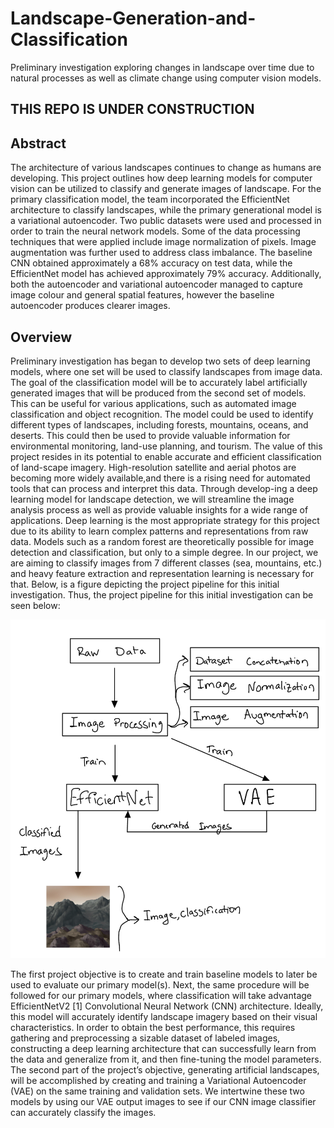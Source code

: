 # Landscape-Generation-and-Classification

Preliminary investigation exploring changes in landscape over time due to natural processes as well as climate change using computer vision models.

## THIS REPO IS UNDER CONSTRUCTION

## Abstract

The architecture of various landscapes continues to change as humans are developing. This project outlines how deep learning models for computer vision can be utilized to classify and generate images of landscape. For the primary classification model, the team incorporated the EfficientNet architecture to classify landscapes, while the primary generational model is a variational autoencoder. Two public datasets were used and processed in order to train the neural network models. Some of the data processing techniques that were applied include image normalization of pixels. Image augmentation was further used to address class imbalance. The baseline CNN obtained approximately a 68\% accuracy on test data, while the EfficientNet model has achieved approximately 79\% accuracy. Additionally, both the autoencoder and variational autoencoder managed to capture image colour and general spatial features, however the baseline autoencoder produces clearer images.

## Overview

Preliminary investigation has began to develop two sets of deep learning models, where one set will be used to classify landscapes from image data. The goal of the classification model will be to accurately label artificially generated images that will be produced from the second set of models. This can be useful for various applications, such as automated image classification and object recognition. The model could be used to identify different types of landscapes, including forests, mountains, oceans, and deserts. This could then be used to provide valuable information for environmental monitoring, land-use planning, and tourism. The value of this project resides in its potential to enable accurate and efficient classification of land-scape imagery. High-resolution satellite and aerial photos are becoming more widely available,and there is a rising need for automated tools that can process and interpret this data. Through develop-ing a deep learning model for landscape detection, we will streamline the image analysis process as well as provide valuable insights for a wide range of applications. Deep learning is the most appropriate strategy for this project due to its ability to learn complex patterns and representations from raw data. Models such as a random forest are theoretically possible for image detection and classification, but only to a simple degree. In our project, we are aiming to classify images from 7 different classes (sea, mountains, etc.) and heavy feature extraction and representation learning is necessary for that. Below, is a figure depicting the project pipeline for this initial investigation. Thus, the project pipeline for this initial investigation can be seen below:

![Project Pipeline](https://github.com/100emoji/Landscape-Generation-and-Classification/blob/main/images/fig1.jpg)

The first project objective is to create and train baseline models to later be used to evaluate our primary model(s). Next, the same procedure will be followed for our primary models, where classification will take advantage EfficientNetV2 [1] Convolutional Neural Network (CNN) architecture. Ideally, this model will accurately identify landscape imagery based on their visual characteristics. In order to obtain the best performance, this requires gathering and preprocessing a sizable dataset of labeled images, constructing a deep learning architecture that can successfully learn from the data and generalize from it, and then fine-tuning the model parameters. The second part of the project’s objective, generating artificial landscapes, will be accomplished by creating and training a Variational Autoencoder (VAE) on the same training and validation sets. We intertwine these two models by using our VAE output images to see if our CNN image classifier can accurately classify the images.
